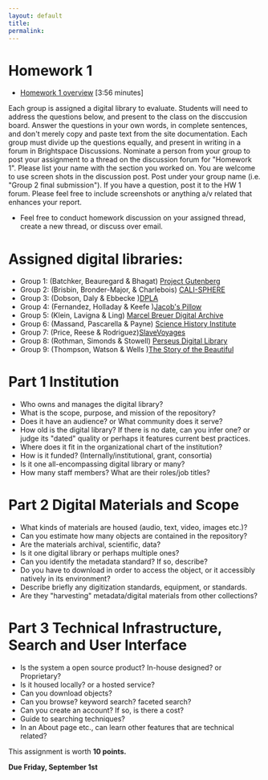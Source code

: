 ```yaml
---
layout: default
title: 
permalink:
---
```


<h1> Homework 1</h1>

- <a href="https://youtu.be/MKi1HaGps38?si=2KYuupI9xQ1FCfrt" target="_blank">Homework 1 overview</a> [3:56 minutes]

Each group is assigned a digital library to evaluate. Students will need to address the questions below, and present to the class on the disccusion board. Answer the questions in your own words, in complete sentences, and don't merely copy and paste text from the site documentation. Each group must divide up the questions equally, and present in writing in a forum in Brightspace Discussions. Nominate a person from your group to post your assignment to a thread on the discussion forum for &quot;Homework 1&quot;. Please list your name with the section you worked on. You are welcome to use screen shots in the discussion post. Post under your group name (i.e. &quot;Group 2 final submission&quot;). If you have a question, post it to the HW 1 forum. Please feel free to include screenshots or anything a/v related that enhances your report.

- Feel free to conduct homework discussion on your assigned thread, create a new thread, or discuss over email. 

# Assigned digital libraries: 

- Group 1: (Batchker, Beauregard &amp; Bhagat) <a href="https://www.gutenberg.org/" target="_blank">Project Gutenberg</a> 
- Group 2: (Brisbin, Bronder-Major, &amp; Charlebois) <a href="http://calisphere.cdlib.org/" target="_blank">CALI-SPHERE</a> 
- Group 3: (Dobson, Daly &amp; Ebbecke )<a href="https://dp.la/" target="_blank">DPLA</a> 
- Group 4: (Fernandez, Holladay  &amp; Keefe )<a href="https://archives.jacobspillow.org/" target="_blank">Jacob's Pillow</a> 
- Group 5: (Klein, Lavigna &amp; Ling) <a href="https://breuer.syr.edu/" target="_blank">Marcel Breuer Digital Archive</a> 
- Group 6: (Massand, Pascarella &amp; Payne) <a href="https://digital.sciencehistory.org/" target="_blank">Science History Institute</a> 
- Group 7: (Price, Reese &amp; Rodriguez)<a href="https://www.slavevoyages.org/" target="_blank">SlaveVoyages</a> 
- Group 8: (Rothman, Simonds &amp; Stowell) <a href="http://www.perseus.tufts.edu/" target="_blank">Perseus Digital Library</a> 
- Group 9: (Thompson, Watson &amp; Wells )<a href="http://www.perseus.tufts.edu/" target="_blank">The Story of the Beautiful</a> 

# Part 1 Institution

- Who owns and manages the digital library?
- What is the scope, purpose, and mission of the repository?
- Does it have an audience? or What community does it serve?
- How old is the digital library? If there is no date, can you infer one? or judge its "dated" quality or perhaps it features current best practices.
- Where does it fit in the organizational chart of the institution?
- How is it funded? (Internally/institutional, grant, consortia)
- Is it one all-encompassing digital library or many?
- How many staff members? What are their roles/job titles?


# Part 2 Digital Materials and Scope

- What kinds of materials are housed (audio, text, video, images etc.)?
- Can you estimate how many objects are contained in the repository?
- Are the materials archival, scientific, data?
- Is it one digital library or perhaps multiple ones? 
- Can you identify the metadata standard? If so, describe?
- Do you have to download in order to access the object, or it accessibly natively in its environment?
- Describe briefly any digitization standards, equipment, or standards. 
- Are they &quot;harvesting&quot; metadata/digital materials from other collections?


# Part 3 Technical Infrastructure, Search and User Interface

- Is the system a open source product? In-house designed? or Proprietary?
- Is it housed locally? or a hosted service?
- Can you download objects?
- Can you browse? keyword search? faceted search?
- Can you create an account? If so, is there a cost?
- Guide to searching techniques?
- In an About page etc., can learn other features that are technical related?

This assignment is worth **10 points.**

**Due Friday, September 1st** 